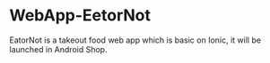# WebApp-EetorNot
EatorNot is a takeout food web app which is basic on Ionic, it will be launched in Android Shop.
